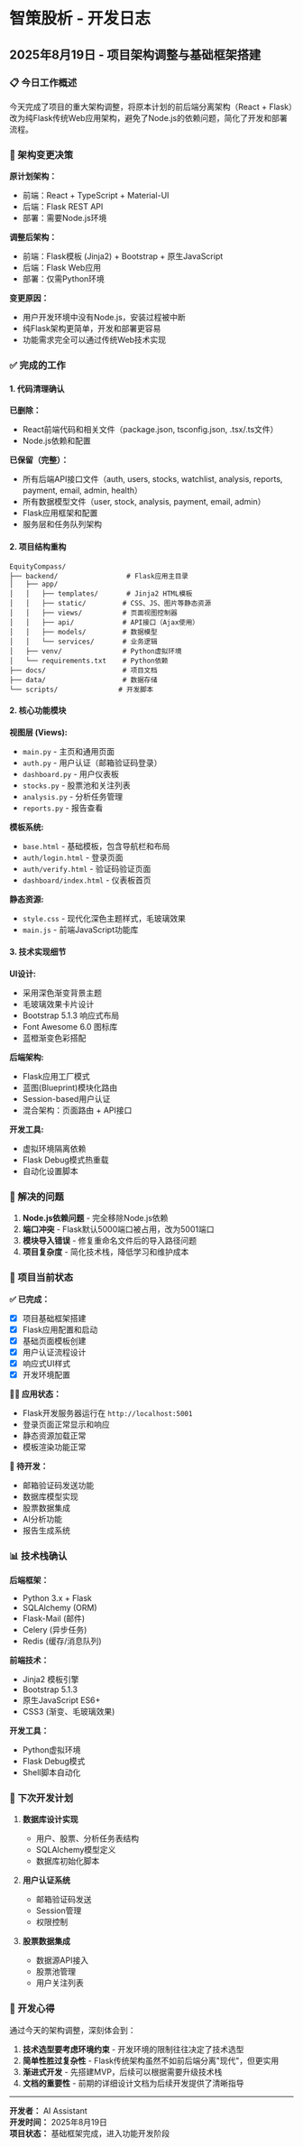 # 智策股析 - 开发日志

## 2025年8月19日 - 项目架构调整与基础框架搭建

### 📋 今日工作概述

今天完成了项目的重大架构调整，将原本计划的前后端分离架构（React + Flask）改为纯Flask传统Web应用架构，避免了Node.js的依赖问题，简化了开发和部署流程。

### 🔄 架构变更决策

**原计划架构：**
- 前端：React + TypeScript + Material-UI
- 后端：Flask REST API
- 部署：需要Node.js环境

**调整后架构：**
- 前端：Flask模板 (Jinja2) + Bootstrap + 原生JavaScript
- 后端：Flask Web应用
- 部署：仅需Python环境

**变更原因：**
- 用户开发环境中没有Node.js，安装过程被中断
- 纯Flask架构更简单，开发和部署更容易
- 功能需求完全可以通过传统Web技术实现

### ✅ 完成的工作

#### 1. 代码清理确认
**已删除：**
- React前端代码和相关文件（package.json, tsconfig.json, .tsx/.ts文件）
- Node.js依赖和配置

**已保留（完整）：**
- 所有后端API接口文件（auth, users, stocks, watchlist, analysis, reports, payment, email, admin, health）
- 所有数据模型文件（user, stock, analysis, payment, email, admin）
- Flask应用框架和配置
- 服务层和任务队列架构

#### 2. 项目结构重构
```
EquityCompass/
├── backend/                 # Flask应用主目录
│   ├── app/
│   │   ├── templates/       # Jinja2 HTML模板
│   │   ├── static/         # CSS、JS、图片等静态资源
│   │   ├── views/          # 页面视图控制器
│   │   ├── api/            # API接口（Ajax使用）
│   │   ├── models/         # 数据模型
│   │   └── services/       # 业务逻辑
│   ├── venv/               # Python虚拟环境
│   └── requirements.txt    # Python依赖
├── docs/                   # 项目文档
├── data/                   # 数据存储
└── scripts/               # 开发脚本
```

#### 2. 核心功能模块

**视图层 (Views):**
- `main.py` - 主页和通用页面
- `auth.py` - 用户认证（邮箱验证码登录）
- `dashboard.py` - 用户仪表板
- `stocks.py` - 股票池和关注列表
- `analysis.py` - 分析任务管理
- `reports.py` - 报告查看

**模板系统:**
- `base.html` - 基础模板，包含导航栏和布局
- `auth/login.html` - 登录页面
- `auth/verify.html` - 验证码验证页面
- `dashboard/index.html` - 仪表板首页

**静态资源:**
- `style.css` - 现代化深色主题样式，毛玻璃效果
- `main.js` - 前端JavaScript功能库

#### 3. 技术实现细节

**UI设计:**
- 采用深色渐变背景主题
- 毛玻璃效果卡片设计
- Bootstrap 5.1.3 响应式布局
- Font Awesome 6.0 图标库
- 蓝橙渐变色彩搭配

**后端架构:**
- Flask应用工厂模式
- 蓝图(Blueprint)模块化路由
- Session-based用户认证
- 混合架构：页面路由 + API接口

**开发工具:**
- 虚拟环境隔离依赖
- Flask Debug模式热重载
- 自动化设置脚本

### 🐛 解决的问题

1. **Node.js依赖问题** - 完全移除Node.js依赖
2. **端口冲突** - Flask默认5000端口被占用，改为5001端口
3. **模块导入错误** - 修复重命名文件后的导入路径问题
4. **项目复杂度** - 简化技术栈，降低学习和维护成本

### 🚀 项目当前状态

**✅ 已完成：**
- [x] 项目基础框架搭建
- [x] Flask应用配置和启动
- [x] 基础页面模板创建
- [x] 用户认证流程设计
- [x] 响应式UI样式
- [x] 开发环境配置

**🏃‍♂️ 应用状态：**
- Flask开发服务器运行在 `http://localhost:5001`
- 登录页面正常显示和响应
- 静态资源加载正常
- 模板渲染功能正常

**📝 待开发：**
- 邮箱验证码发送功能
- 数据库模型实现
- 股票数据集成
- AI分析功能
- 报告生成系统

### 📊 技术栈确认

**后端框架：**
- Python 3.x + Flask
- SQLAlchemy (ORM)
- Flask-Mail (邮件)
- Celery (异步任务)
- Redis (缓存/消息队列)

**前端技术：**
- Jinja2 模板引擎
- Bootstrap 5.1.3
- 原生JavaScript ES6+
- CSS3 (渐变、毛玻璃效果)

**开发工具：**
- Python虚拟环境
- Flask Debug模式
- Shell脚本自动化

### 🎯 下次开发计划

1. **数据库设计实现**
   - 用户、股票、分析任务表结构
   - SQLAlchemy模型定义
   - 数据库初始化脚本

2. **用户认证系统**
   - 邮箱验证码发送
   - Session管理
   - 权限控制

3. **股票数据集成**
   - 数据源API接入
   - 股票池管理
   - 用户关注列表

### 📝 开发心得

通过今天的架构调整，深刻体会到：

1. **技术选型要考虑环境约束** - 开发环境的限制往往决定了技术选型
2. **简单性胜过复杂性** - Flask传统架构虽然不如前后端分离"现代"，但更实用
3. **渐进式开发** - 先搭建MVP，后续可以根据需要升级技术栈
4. **文档的重要性** - 前期的详细设计文档为后续开发提供了清晰指导

---

**开发者：** AI Assistant  
**开发时间：** 2025年8月19日  
**项目状态：** 基础框架完成，进入功能开发阶段
